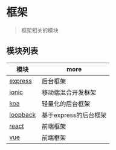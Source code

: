 # 框架

> 框架相关的模块

## 模块列表

模块                                                 | more
-------------------------------------------------- | --------------
[express](https://github.com/expressjs/express)    | 后台框架
[ionic](https://github.com/ionic-team/ionic)       | 移动端混合开发框架
[koa](http://koajs.com/)                           | 轻量化的后台框架
[loopback](https://github.com/strongloop/loopback) | 基于express的后台框架
[react](https://github.com/facebook/react)         | 前端框架
[vue](https://github.com/vuejs/vue)                | 前端框架
